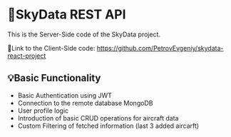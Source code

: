 # 📨SkyData REST API

This is the Server-Side code of the SkyData project. 

🔗Link to the Client-Side code: https://github.com/PetrovEvgeniy/skydata-react-project


## 💡Basic Functionality
- Basic Authentication using JWT
- Connection to the remote database MongoDB
- User profile logic
- Introduction of basic CRUD operations for aircraft data
- Custom Filtering of fetched information (last 3 added aircarft)
